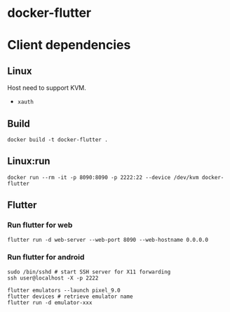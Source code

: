 # docker-flutter

# Client dependencies

## Linux 

Host need to support KVM.

* `xauth`

## Build

```shell
docker build -t docker-flutter .
```

## Linux:run

```shell
docker run --rm -it -p 8090:8090 -p 2222:22 --device /dev/kvm docker-flutter
```

## Flutter

### Run flutter for web
```shell
flutter run -d web-server --web-port 8090 --web-hostname 0.0.0.0
```

### Run flutter for android
```shell
sudo /bin/sshd # start SSH server for X11 forwarding
ssh user@localhost -X -p 2222

flutter emulators --launch pixel_9.0
flutter devices # retrieve emulator name
flutter run -d emulator-xxx
```
